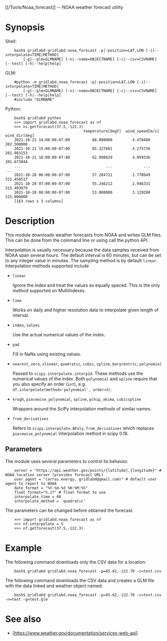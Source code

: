 [[/Tools/Noaa_forecast]] -- NOAA weather forecast utility

# Synopsis

Shell:

~~~
    bash$ gridlabd gridlabd.noaa_forecast -p|-position=LAT,LON [-i|--interpolate=TIME|METHOD]
        [-g|--glm=GLMNAME] [-n|--name=OBJECTNAME] [-c|--csv=CSVNAME] [--test] [-h|--help|help]
~~~

GLM:

~~~
    #python -m gridlabd.noaa_forecast -p|-position=LAT,LON [-i|--interpolate=TIME|METHOD]
        [-g|--glm=GLMNAME] [-n|--name=OBJECTNAME] [-c|--csv=CSVNAME] [--test] [-h|--help|help]
    #include "GLMNAME"
~~~

Python:

~~~
    bash$ gridlabd python
    >>> import gridlabd.noaa_forecast as nf
    >>> ns.getforecast(37.5,-122.3)
                                   temperature[degF]  wind_speed[m/s]  wind_dir[deg]
    2021-10-21 14:00:00-07:00          68.000000         4.470400     202.500000
    2021-10-21 15:00:00-07:00          65.327601         4.275738     201.983153
    2021-10-21 16:00:00-07:00          62.990829         4.099336     201.673044
    ...                                      ...              ...            ...
    2021-10-28 06:00:00-07:00          57.284721         2.770949     315.450517
    2021-10-28 07:00:00-07:00          55.246212         2.946331     315.403079
    2021-10-28 08:00:00-07:00          53.000000         3.129280     315.000000
    [163 rows x 3 columns]
~~~

# Description

This module downloads weather forecasts from NOAA and writes GLM files.  This can be done from
the command line or using call the python API.

Interpolation is usually necessary because the data samples received from NOAA span several hours.
The default interval is 60 minutes, but can be set to any integer value in minutes. The sampling
method is by default `linear`.  Interpolation methods supported include

  - `linear`

    Ignore the index and treat the values as equally spaced. This is the only method
    supported on MultiIndexes.

  - `time`

    Works on daily and higher resolution data to interpolate given length of interval.

  - `index`, `values`

    Use the actual numerical values of the index.

  - `pad`

    Fill in NaNs using existing values.

  - `nearest`, `zero`, `slinear`, `quadratic`, `cubic`, `spline`, `barycentric`, `polynomial`

    Passed to `scipy.interpolate.interp1d`. These methods use the numerical values of the index.
    Both `polynomial` and `spline` require that you also specify an order (`int`), e.g.
    `df.interpolate(method='polynomial', order=5)`.

  - `krogh`, `piecewise_polynomial`, `spline`, `pchip`, `akima`, `cubicspline`

    Wrappers around the SciPy interpolation methods of similar names.

  - `from_derivatives`

    Refers to `scipy.interpolate.BPoly.from_derivatives` which replaces `piecewise_polynomial`
    interpolation method in scipy 0.18.

## Parameters

The module uses several parameters to control its behavior.

~~~
    server = "https://api.weather.gov/points/{latitude},{longitude}" # NOAA location server (provides forecast URL)
    user_agent = "(arras.energy, gridlabd@gmail.com)" # default user agent to report to NOAA
    date_format = "%Y-%m-%d %H:%M:%S"
    float_format="%.1f" # float format to use
    interpolate_time = 60
    interpolate_method = 'quadratic'
~~~

The parameters can be changed before obtained the forecast.

~~~
    >>> import gridlabd.noaa_forecast as nf
    >>> nf.interpolate = 5
    >>> nf.getforecast(37.5,-122.3)
~~~

# Example

The following command downloads only the CSV data for a location:

~~~
    bash$ gridlabd gridlabd.noaa_forecast -p=45.62,-122.70 -c=test.csv
~~~

The following command downloads the CSV data and creates a GLM file with the data linked and weather object named:

~~~
    bash$ gridlabd gridlabd.noaa_forecast -p=45.62,-122.70 -c=test.csv -n=test -g=test.glm
~~~

# See also

* [https://www.weather.gov/documentation/services-web-api]
